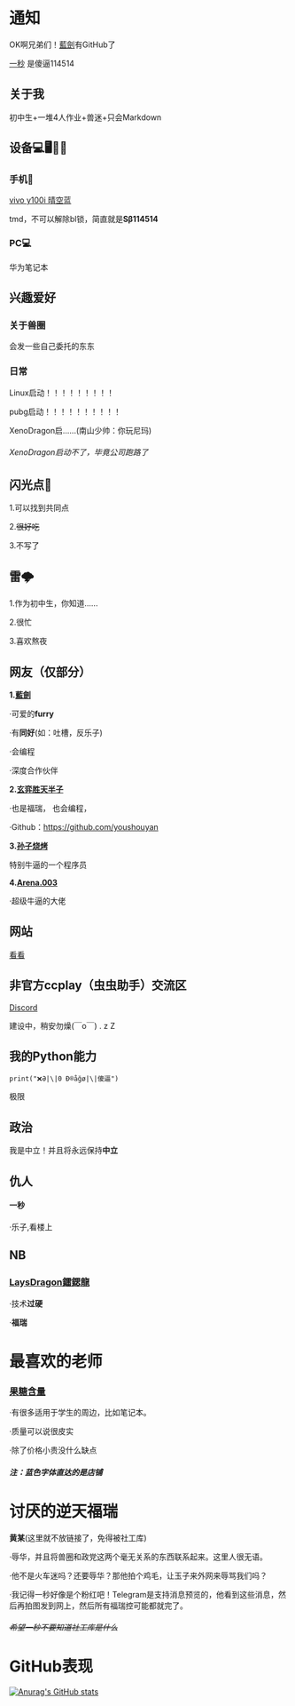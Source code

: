 # 通知

OK啊兄弟们！[藍劍](https://github.com/lanjian123580)有GitHub了

[一秒](https://www.iesdouyin.com/share/user/MS4wLjABAAAAtauCbU_O-Lv_PbwBrRyyxxn472afC9eC0HnPNOGIIeGcR6WY-zozWrczTUwgkzmk)
是傻逼114514
## 关于我
初中生+一堆4人作业+兽迷+只会Markdown
## 设备💻🖥️📱🤳
### 手机🤳
[vivo y100i 晴空蓝](https://shop.vivo.com.cn/product/10009116?skuId=129892)

tmd，不可以解除bl锁，简直就是**Sβ114514**
### PC💻
华为笔记本

## 兴趣爱好
### 关于兽圈
会发一些自己委托的东东
### 日常
Linux启动！！！！！！！！！

pubg启动！！！！！！！！！！

XenoDragon启......(南山少帅：你玩尼玛)

###### XenoDragon启动不了，毕竟公司跑路了

## 闪光点🤩
1.可以找到共同点

2.~~很好吃~~

3.不写了
## 雷🌩️
1.作为初中生，你知道......

2.很忙

3.喜欢熬夜
## 网友（仅部分）
**1.[藍劍](https://b23.tv/tXjBRXO)**

·可爱的**furry**

·有**同好**(如：吐槽，反乐子)

·会编程

·深度合作伙伴

**2.[玄弈胜天半子](https://www.iesdouyin.com/share/user/MS4wLjABAAAAIkmnYIDQwU5KgfOF8b_xCFSdeS6qmQjq7H-CefRHhLHv28v0-JQ5TmjNEAEQQ9Z0)**

·也是福瑞， 也会编程， 

·Github：https://github.com/youshouyan

**3.[孙子烧烤](https://v.douyin.com/ifyh2Tx6/)**

特别牛逼的一个程序员

**4.[Arena.003](https://www.iesdouyin.com/share/user/MS4wLjABAAAAZd7QnPYW49u9F4jrDzDQ2cRhFJn-AtFdM9t3IpexXy27ngaJaRExy4g2fTCHyHEw)**

·超级牛逼的大佬

## 网站

[看看](http://xia865.github.io/new-web/)

## 非官方ccplay（虫虫助手）交流区
[Discord](https://discord.gg/BfUceZNGQJ)

建设中，稍安勿燥(￣o￣) . z Z

## 我的Python能力
`print("❌Ə|\|0 Ð®️åğø|\|傻逼")`

极限

## 政治
我是中立！并且将永远保持**中立**

## 仇人

#### 一秒

·乐子,看楼上

## NB

### [LaysDragon鐳鍶龍](https://github.com/LaysDragon)

·技术**过硬**

·**福瑞**

# 最喜欢的老师

### [果糖含量](https://m.tb.cn/h.TM9oiM9C3egbbou)

·有很多适用于学生的周边，比如笔记本。

·质量可以说很皮实

·除了价格小贵没什么缺点

##### 注：蓝色字体直达的是店铺

# 讨厌的逆天福瑞

**黄某**(这里就不放链接了，免得被社工库)

·辱华，并且将兽圈和政党这两个毫无关系的东西联系起来。这里人很无语。

·他不是火车迷吗？还要辱华？那他拍个鸡毛，让玉子来外网来辱骂我们吗？

·我记得一秒好像是个粉红吧！Telegram是支持消息预览的，他看到这些消息，然后再拍图发到网上，然后所有福瑞控可能都就完了。

###### ~~希望一秒不要知道社工库是什么~~

# GitHub表现

[![Anurag's GitHub stats](https://github-readme-stats.vercel.app/api?username=xia865)](https://github.com/xia865/github-readme-stats)
